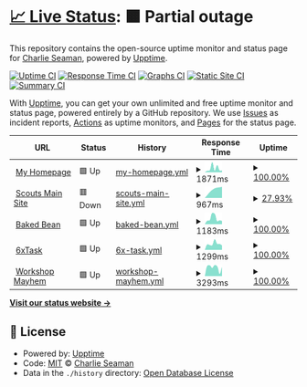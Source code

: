 # [📈 Live Status](https://casman300.github.io/my_website_upptimes): <!--live status--> **🟧 Partial outage**

This repository contains the open-source uptime monitor and status page for [Charlie Seaman](http://www.casman.co.uk), powered by [Upptime](https://github.com/upptime/upptime).

[![Uptime CI](https://github.com/casman300/my_website_upptimes/workflows/Uptime%20CI/badge.svg)](https://github.com/casman300/my_website_upptimes/actions?query=workflow%3A%22Uptime+CI%22)
[![Response Time CI](https://github.com/casman300/my_website_upptimes/workflows/Response%20Time%20CI/badge.svg)](https://github.com/casman300/my_website_upptimes/actions?query=workflow%3A%22Response+Time+CI%22)
[![Graphs CI](https://github.com/casman300/my_website_upptimes/workflows/Graphs%20CI/badge.svg)](https://github.com/casman300/my_website_upptimes/actions?query=workflow%3A%22Graphs+CI%22)
[![Static Site CI](https://github.com/casman300/my_website_upptimes/workflows/Static%20Site%20CI/badge.svg)](https://github.com/casman300/my_website_upptimes/actions?query=workflow%3A%22Static+Site+CI%22)
[![Summary CI](https://github.com/casman300/my_website_upptimes/workflows/Summary%20CI/badge.svg)](https://github.com/casman300/my_website_upptimes/actions?query=workflow%3A%22Summary+CI%22)

With [Upptime](https://upptime.js.org), you can get your own unlimited and free uptime monitor and status page, powered entirely by a GitHub repository. We use [Issues](https://github.com/casman300/my_website_upptimes/issues) as incident reports, [Actions](https://github.com/casman300/my_website_upptimes/actions) as uptime monitors, and [Pages](https://casman300.github.io/my_website_upptimes) for the status page.

<!--start: status pages-->
<!-- This summary is generated by Upptime (https://github.com/upptime/upptime) -->
<!-- Do not edit this manually, your changes will be overwritten -->
<!-- prettier-ignore -->
| URL | Status | History | Response Time | Uptime |
| --- | ------ | ------- | ------------- | ------ |
| <img alt="" src="https://icons.duckduckgo.com/ip3/casman.co.uk.ico" height="13"> [My Homepage](https://casman.co.uk) | 🟩 Up | [my-homepage.yml](https://github.com/casman300/my_website_upptimes/commits/HEAD/history/my-homepage.yml) | <details><summary><img alt="Response time graph" src="./graphs/my-homepage/response-time-week.png" height="20"> 1871ms</summary><br><a href="https://casman300.github.io/my_website_upptimes/history/my-homepage"><img alt="Response time 929" src="https://img.shields.io/endpoint?url=https%3A%2F%2Fraw.githubusercontent.com%2Fcasman300%2Fmy_website_upptimes%2FHEAD%2Fapi%2Fmy-homepage%2Fresponse-time.json"></a><br><a href="https://casman300.github.io/my_website_upptimes/history/my-homepage"><img alt="24-hour response time 777" src="https://img.shields.io/endpoint?url=https%3A%2F%2Fraw.githubusercontent.com%2Fcasman300%2Fmy_website_upptimes%2FHEAD%2Fapi%2Fmy-homepage%2Fresponse-time-day.json"></a><br><a href="https://casman300.github.io/my_website_upptimes/history/my-homepage"><img alt="7-day response time 1871" src="https://img.shields.io/endpoint?url=https%3A%2F%2Fraw.githubusercontent.com%2Fcasman300%2Fmy_website_upptimes%2FHEAD%2Fapi%2Fmy-homepage%2Fresponse-time-week.json"></a><br><a href="https://casman300.github.io/my_website_upptimes/history/my-homepage"><img alt="30-day response time 1035" src="https://img.shields.io/endpoint?url=https%3A%2F%2Fraw.githubusercontent.com%2Fcasman300%2Fmy_website_upptimes%2FHEAD%2Fapi%2Fmy-homepage%2Fresponse-time-month.json"></a><br><a href="https://casman300.github.io/my_website_upptimes/history/my-homepage"><img alt="1-year response time 930" src="https://img.shields.io/endpoint?url=https%3A%2F%2Fraw.githubusercontent.com%2Fcasman300%2Fmy_website_upptimes%2FHEAD%2Fapi%2Fmy-homepage%2Fresponse-time-year.json"></a></details> | <details><summary><a href="https://casman300.github.io/my_website_upptimes/history/my-homepage">100.00%</a></summary><a href="https://casman300.github.io/my_website_upptimes/history/my-homepage"><img alt="All-time uptime 94.01%" src="https://img.shields.io/endpoint?url=https%3A%2F%2Fraw.githubusercontent.com%2Fcasman300%2Fmy_website_upptimes%2FHEAD%2Fapi%2Fmy-homepage%2Fuptime.json"></a><br><a href="https://casman300.github.io/my_website_upptimes/history/my-homepage"><img alt="24-hour uptime 100.00%" src="https://img.shields.io/endpoint?url=https%3A%2F%2Fraw.githubusercontent.com%2Fcasman300%2Fmy_website_upptimes%2FHEAD%2Fapi%2Fmy-homepage%2Fuptime-day.json"></a><br><a href="https://casman300.github.io/my_website_upptimes/history/my-homepage"><img alt="7-day uptime 100.00%" src="https://img.shields.io/endpoint?url=https%3A%2F%2Fraw.githubusercontent.com%2Fcasman300%2Fmy_website_upptimes%2FHEAD%2Fapi%2Fmy-homepage%2Fuptime-week.json"></a><br><a href="https://casman300.github.io/my_website_upptimes/history/my-homepage"><img alt="30-day uptime 100.00%" src="https://img.shields.io/endpoint?url=https%3A%2F%2Fraw.githubusercontent.com%2Fcasman300%2Fmy_website_upptimes%2FHEAD%2Fapi%2Fmy-homepage%2Fuptime-month.json"></a><br><a href="https://casman300.github.io/my_website_upptimes/history/my-homepage"><img alt="1-year uptime 97.53%" src="https://img.shields.io/endpoint?url=https%3A%2F%2Fraw.githubusercontent.com%2Fcasman300%2Fmy_website_upptimes%2FHEAD%2Fapi%2Fmy-homepage%2Fuptime-year.json"></a></details>
| <img alt="" src="https://icons.duckduckgo.com/ip3/12hs.org.uk.ico" height="13"> [Scouts Main Site](https://12hs.org.uk) | 🟥 Down | [scouts-main-site.yml](https://github.com/casman300/my_website_upptimes/commits/HEAD/history/scouts-main-site.yml) | <details><summary><img alt="Response time graph" src="./graphs/scouts-main-site/response-time-week.png" height="20"> 967ms</summary><br><a href="https://casman300.github.io/my_website_upptimes/history/scouts-main-site"><img alt="Response time 1193" src="https://img.shields.io/endpoint?url=https%3A%2F%2Fraw.githubusercontent.com%2Fcasman300%2Fmy_website_upptimes%2FHEAD%2Fapi%2Fscouts-main-site%2Fresponse-time.json"></a><br><a href="https://casman300.github.io/my_website_upptimes/history/scouts-main-site"><img alt="24-hour response time 0" src="https://img.shields.io/endpoint?url=https%3A%2F%2Fraw.githubusercontent.com%2Fcasman300%2Fmy_website_upptimes%2FHEAD%2Fapi%2Fscouts-main-site%2Fresponse-time-day.json"></a><br><a href="https://casman300.github.io/my_website_upptimes/history/scouts-main-site"><img alt="7-day response time 967" src="https://img.shields.io/endpoint?url=https%3A%2F%2Fraw.githubusercontent.com%2Fcasman300%2Fmy_website_upptimes%2FHEAD%2Fapi%2Fscouts-main-site%2Fresponse-time-week.json"></a><br><a href="https://casman300.github.io/my_website_upptimes/history/scouts-main-site"><img alt="30-day response time 892" src="https://img.shields.io/endpoint?url=https%3A%2F%2Fraw.githubusercontent.com%2Fcasman300%2Fmy_website_upptimes%2FHEAD%2Fapi%2Fscouts-main-site%2Fresponse-time-month.json"></a><br><a href="https://casman300.github.io/my_website_upptimes/history/scouts-main-site"><img alt="1-year response time 1186" src="https://img.shields.io/endpoint?url=https%3A%2F%2Fraw.githubusercontent.com%2Fcasman300%2Fmy_website_upptimes%2FHEAD%2Fapi%2Fscouts-main-site%2Fresponse-time-year.json"></a></details> | <details><summary><a href="https://casman300.github.io/my_website_upptimes/history/scouts-main-site">27.93%</a></summary><a href="https://casman300.github.io/my_website_upptimes/history/scouts-main-site"><img alt="All-time uptime 96.59%" src="https://img.shields.io/endpoint?url=https%3A%2F%2Fraw.githubusercontent.com%2Fcasman300%2Fmy_website_upptimes%2FHEAD%2Fapi%2Fscouts-main-site%2Fuptime.json"></a><br><a href="https://casman300.github.io/my_website_upptimes/history/scouts-main-site"><img alt="24-hour uptime 0.00%" src="https://img.shields.io/endpoint?url=https%3A%2F%2Fraw.githubusercontent.com%2Fcasman300%2Fmy_website_upptimes%2FHEAD%2Fapi%2Fscouts-main-site%2Fuptime-day.json"></a><br><a href="https://casman300.github.io/my_website_upptimes/history/scouts-main-site"><img alt="7-day uptime 27.93%" src="https://img.shields.io/endpoint?url=https%3A%2F%2Fraw.githubusercontent.com%2Fcasman300%2Fmy_website_upptimes%2FHEAD%2Fapi%2Fscouts-main-site%2Fuptime-week.json"></a><br><a href="https://casman300.github.io/my_website_upptimes/history/scouts-main-site"><img alt="30-day uptime 83.42%" src="https://img.shields.io/endpoint?url=https%3A%2F%2Fraw.githubusercontent.com%2Fcasman300%2Fmy_website_upptimes%2FHEAD%2Fapi%2Fscouts-main-site%2Fuptime-month.json"></a><br><a href="https://casman300.github.io/my_website_upptimes/history/scouts-main-site"><img alt="1-year uptime 96.15%" src="https://img.shields.io/endpoint?url=https%3A%2F%2Fraw.githubusercontent.com%2Fcasman300%2Fmy_website_upptimes%2FHEAD%2Fapi%2Fscouts-main-site%2Fuptime-year.json"></a></details>
| <img alt="" src="https://icons.duckduckgo.com/ip3/baked-bean.co.uk.ico" height="13"> [Baked Bean](https://baked-bean.co.uk) | 🟩 Up | [baked-bean.yml](https://github.com/casman300/my_website_upptimes/commits/HEAD/history/baked-bean.yml) | <details><summary><img alt="Response time graph" src="./graphs/baked-bean/response-time-week.png" height="20"> 1183ms</summary><br><a href="https://casman300.github.io/my_website_upptimes/history/baked-bean"><img alt="Response time 940" src="https://img.shields.io/endpoint?url=https%3A%2F%2Fraw.githubusercontent.com%2Fcasman300%2Fmy_website_upptimes%2FHEAD%2Fapi%2Fbaked-bean%2Fresponse-time.json"></a><br><a href="https://casman300.github.io/my_website_upptimes/history/baked-bean"><img alt="24-hour response time 641" src="https://img.shields.io/endpoint?url=https%3A%2F%2Fraw.githubusercontent.com%2Fcasman300%2Fmy_website_upptimes%2FHEAD%2Fapi%2Fbaked-bean%2Fresponse-time-day.json"></a><br><a href="https://casman300.github.io/my_website_upptimes/history/baked-bean"><img alt="7-day response time 1183" src="https://img.shields.io/endpoint?url=https%3A%2F%2Fraw.githubusercontent.com%2Fcasman300%2Fmy_website_upptimes%2FHEAD%2Fapi%2Fbaked-bean%2Fresponse-time-week.json"></a><br><a href="https://casman300.github.io/my_website_upptimes/history/baked-bean"><img alt="30-day response time 903" src="https://img.shields.io/endpoint?url=https%3A%2F%2Fraw.githubusercontent.com%2Fcasman300%2Fmy_website_upptimes%2FHEAD%2Fapi%2Fbaked-bean%2Fresponse-time-month.json"></a><br><a href="https://casman300.github.io/my_website_upptimes/history/baked-bean"><img alt="1-year response time 876" src="https://img.shields.io/endpoint?url=https%3A%2F%2Fraw.githubusercontent.com%2Fcasman300%2Fmy_website_upptimes%2FHEAD%2Fapi%2Fbaked-bean%2Fresponse-time-year.json"></a></details> | <details><summary><a href="https://casman300.github.io/my_website_upptimes/history/baked-bean">100.00%</a></summary><a href="https://casman300.github.io/my_website_upptimes/history/baked-bean"><img alt="All-time uptime 94.13%" src="https://img.shields.io/endpoint?url=https%3A%2F%2Fraw.githubusercontent.com%2Fcasman300%2Fmy_website_upptimes%2FHEAD%2Fapi%2Fbaked-bean%2Fuptime.json"></a><br><a href="https://casman300.github.io/my_website_upptimes/history/baked-bean"><img alt="24-hour uptime 100.00%" src="https://img.shields.io/endpoint?url=https%3A%2F%2Fraw.githubusercontent.com%2Fcasman300%2Fmy_website_upptimes%2FHEAD%2Fapi%2Fbaked-bean%2Fuptime-day.json"></a><br><a href="https://casman300.github.io/my_website_upptimes/history/baked-bean"><img alt="7-day uptime 100.00%" src="https://img.shields.io/endpoint?url=https%3A%2F%2Fraw.githubusercontent.com%2Fcasman300%2Fmy_website_upptimes%2FHEAD%2Fapi%2Fbaked-bean%2Fuptime-week.json"></a><br><a href="https://casman300.github.io/my_website_upptimes/history/baked-bean"><img alt="30-day uptime 100.00%" src="https://img.shields.io/endpoint?url=https%3A%2F%2Fraw.githubusercontent.com%2Fcasman300%2Fmy_website_upptimes%2FHEAD%2Fapi%2Fbaked-bean%2Fuptime-month.json"></a><br><a href="https://casman300.github.io/my_website_upptimes/history/baked-bean"><img alt="1-year uptime 97.53%" src="https://img.shields.io/endpoint?url=https%3A%2F%2Fraw.githubusercontent.com%2Fcasman300%2Fmy_website_upptimes%2FHEAD%2Fapi%2Fbaked-bean%2Fuptime-year.json"></a></details>
| <img alt="" src="https://6xtask.co.uk/ASSETS/favicon/favicon.ico" height="13"> [6xTask](https://6xtask.co.uk) | 🟩 Up | [6x-task.yml](https://github.com/casman300/my_website_upptimes/commits/HEAD/history/6x-task.yml) | <details><summary><img alt="Response time graph" src="./graphs/6x-task/response-time-week.png" height="20"> 1299ms</summary><br><a href="https://casman300.github.io/my_website_upptimes/history/6x-task"><img alt="Response time 1349" src="https://img.shields.io/endpoint?url=https%3A%2F%2Fraw.githubusercontent.com%2Fcasman300%2Fmy_website_upptimes%2FHEAD%2Fapi%2F6x-task%2Fresponse-time.json"></a><br><a href="https://casman300.github.io/my_website_upptimes/history/6x-task"><img alt="24-hour response time 3474" src="https://img.shields.io/endpoint?url=https%3A%2F%2Fraw.githubusercontent.com%2Fcasman300%2Fmy_website_upptimes%2FHEAD%2Fapi%2F6x-task%2Fresponse-time-day.json"></a><br><a href="https://casman300.github.io/my_website_upptimes/history/6x-task"><img alt="7-day response time 1299" src="https://img.shields.io/endpoint?url=https%3A%2F%2Fraw.githubusercontent.com%2Fcasman300%2Fmy_website_upptimes%2FHEAD%2Fapi%2F6x-task%2Fresponse-time-week.json"></a><br><a href="https://casman300.github.io/my_website_upptimes/history/6x-task"><img alt="30-day response time 4025" src="https://img.shields.io/endpoint?url=https%3A%2F%2Fraw.githubusercontent.com%2Fcasman300%2Fmy_website_upptimes%2FHEAD%2Fapi%2F6x-task%2Fresponse-time-month.json"></a><br><a href="https://casman300.github.io/my_website_upptimes/history/6x-task"><img alt="1-year response time 1411" src="https://img.shields.io/endpoint?url=https%3A%2F%2Fraw.githubusercontent.com%2Fcasman300%2Fmy_website_upptimes%2FHEAD%2Fapi%2F6x-task%2Fresponse-time-year.json"></a></details> | <details><summary><a href="https://casman300.github.io/my_website_upptimes/history/6x-task">100.00%</a></summary><a href="https://casman300.github.io/my_website_upptimes/history/6x-task"><img alt="All-time uptime 95.88%" src="https://img.shields.io/endpoint?url=https%3A%2F%2Fraw.githubusercontent.com%2Fcasman300%2Fmy_website_upptimes%2FHEAD%2Fapi%2F6x-task%2Fuptime.json"></a><br><a href="https://casman300.github.io/my_website_upptimes/history/6x-task"><img alt="24-hour uptime 100.00%" src="https://img.shields.io/endpoint?url=https%3A%2F%2Fraw.githubusercontent.com%2Fcasman300%2Fmy_website_upptimes%2FHEAD%2Fapi%2F6x-task%2Fuptime-day.json"></a><br><a href="https://casman300.github.io/my_website_upptimes/history/6x-task"><img alt="7-day uptime 100.00%" src="https://img.shields.io/endpoint?url=https%3A%2F%2Fraw.githubusercontent.com%2Fcasman300%2Fmy_website_upptimes%2FHEAD%2Fapi%2F6x-task%2Fuptime-week.json"></a><br><a href="https://casman300.github.io/my_website_upptimes/history/6x-task"><img alt="30-day uptime 100.00%" src="https://img.shields.io/endpoint?url=https%3A%2F%2Fraw.githubusercontent.com%2Fcasman300%2Fmy_website_upptimes%2FHEAD%2Fapi%2F6x-task%2Fuptime-month.json"></a><br><a href="https://casman300.github.io/my_website_upptimes/history/6x-task"><img alt="1-year uptime 97.53%" src="https://img.shields.io/endpoint?url=https%3A%2F%2Fraw.githubusercontent.com%2Fcasman300%2Fmy_website_upptimes%2FHEAD%2Fapi%2F6x-task%2Fuptime-year.json"></a></details>
| <img alt="" src="https://www.workshopmayhem.co.uk/wp-content/uploads/2019/09/cropped-WM-Logo-180x180.png" height="13"> [Workshop Mayhem](https://www.workshopmayhem.co.uk) | 🟩 Up | [workshop-mayhem.yml](https://github.com/casman300/my_website_upptimes/commits/HEAD/history/workshop-mayhem.yml) | <details><summary><img alt="Response time graph" src="./graphs/workshop-mayhem/response-time-week.png" height="20"> 3293ms</summary><br><a href="https://casman300.github.io/my_website_upptimes/history/workshop-mayhem"><img alt="Response time 5487" src="https://img.shields.io/endpoint?url=https%3A%2F%2Fraw.githubusercontent.com%2Fcasman300%2Fmy_website_upptimes%2FHEAD%2Fapi%2Fworkshop-mayhem%2Fresponse-time.json"></a><br><a href="https://casman300.github.io/my_website_upptimes/history/workshop-mayhem"><img alt="24-hour response time 1087" src="https://img.shields.io/endpoint?url=https%3A%2F%2Fraw.githubusercontent.com%2Fcasman300%2Fmy_website_upptimes%2FHEAD%2Fapi%2Fworkshop-mayhem%2Fresponse-time-day.json"></a><br><a href="https://casman300.github.io/my_website_upptimes/history/workshop-mayhem"><img alt="7-day response time 3293" src="https://img.shields.io/endpoint?url=https%3A%2F%2Fraw.githubusercontent.com%2Fcasman300%2Fmy_website_upptimes%2FHEAD%2Fapi%2Fworkshop-mayhem%2Fresponse-time-week.json"></a><br><a href="https://casman300.github.io/my_website_upptimes/history/workshop-mayhem"><img alt="30-day response time 4712" src="https://img.shields.io/endpoint?url=https%3A%2F%2Fraw.githubusercontent.com%2Fcasman300%2Fmy_website_upptimes%2FHEAD%2Fapi%2Fworkshop-mayhem%2Fresponse-time-month.json"></a><br><a href="https://casman300.github.io/my_website_upptimes/history/workshop-mayhem"><img alt="1-year response time 6045" src="https://img.shields.io/endpoint?url=https%3A%2F%2Fraw.githubusercontent.com%2Fcasman300%2Fmy_website_upptimes%2FHEAD%2Fapi%2Fworkshop-mayhem%2Fresponse-time-year.json"></a></details> | <details><summary><a href="https://casman300.github.io/my_website_upptimes/history/workshop-mayhem">100.00%</a></summary><a href="https://casman300.github.io/my_website_upptimes/history/workshop-mayhem"><img alt="All-time uptime 98.90%" src="https://img.shields.io/endpoint?url=https%3A%2F%2Fraw.githubusercontent.com%2Fcasman300%2Fmy_website_upptimes%2FHEAD%2Fapi%2Fworkshop-mayhem%2Fuptime.json"></a><br><a href="https://casman300.github.io/my_website_upptimes/history/workshop-mayhem"><img alt="24-hour uptime 100.00%" src="https://img.shields.io/endpoint?url=https%3A%2F%2Fraw.githubusercontent.com%2Fcasman300%2Fmy_website_upptimes%2FHEAD%2Fapi%2Fworkshop-mayhem%2Fuptime-day.json"></a><br><a href="https://casman300.github.io/my_website_upptimes/history/workshop-mayhem"><img alt="7-day uptime 100.00%" src="https://img.shields.io/endpoint?url=https%3A%2F%2Fraw.githubusercontent.com%2Fcasman300%2Fmy_website_upptimes%2FHEAD%2Fapi%2Fworkshop-mayhem%2Fuptime-week.json"></a><br><a href="https://casman300.github.io/my_website_upptimes/history/workshop-mayhem"><img alt="30-day uptime 100.00%" src="https://img.shields.io/endpoint?url=https%3A%2F%2Fraw.githubusercontent.com%2Fcasman300%2Fmy_website_upptimes%2FHEAD%2Fapi%2Fworkshop-mayhem%2Fuptime-month.json"></a><br><a href="https://casman300.github.io/my_website_upptimes/history/workshop-mayhem"><img alt="1-year uptime 100.00%" src="https://img.shields.io/endpoint?url=https%3A%2F%2Fraw.githubusercontent.com%2Fcasman300%2Fmy_website_upptimes%2FHEAD%2Fapi%2Fworkshop-mayhem%2Fuptime-year.json"></a></details>

<!--end: status pages-->

[**Visit our status website →**](https://casman300.github.io/my_website_upptimes)

## 📄 License

- Powered by: [Upptime](https://github.com/upptime/upptime)
- Code: [MIT](./LICENSE) © [Charlie Seaman](http://www.casman.co.uk)
- Data in the `./history` directory: [Open Database License](https://opendatacommons.org/licenses/odbl/1-0/)
